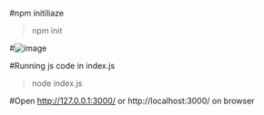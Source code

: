 #npm initiliaze

> npm init

#![image](https://user-images.githubusercontent.com/47417469/111625518-f9104200-87fd-11eb-8cda-6d6de0755fe8.png)


#Running js code in index.js

> node index.js


#Open http://127.0.0.1:3000/ or http://localhost:3000/ on browser
